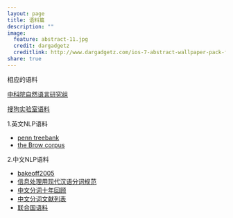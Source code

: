 ```yaml
---
layout: page
title: 语料篇 
description: ""
image:
  feature: abstract-11.jpg
  credit: dargadgetz
  creditlink: http://www.dargadgetz.com/ios-7-abstract-wallpaper-pack-for-iphone-5-and-ipod-touch-retina/
share: true
---
```


相应的语料

[中科院自然语言研究组](http://nlp.ict.ac.cn/index_zh.php)

[搜狗实验室语料](http://www.sogou.com/labs/resource/list_yuliao.php)

1.英文NLP语料

- [penn treebank](http://www.cis.upenn.edu/~treebank/)
- [the Brow corpus](http://www.essex.ac.uk/linguistics/external/clmt/w3c/corpus_ling/content/corpora/list/private/brown/brown.html)

2.中文NLP语料

- [bakeoff2005](http://sighan.cs.uchicago.edu/bakeoff2005/)
- [信息处理用现代汉语分词规范](http://www.docin.com/p-1012629336.html)
- [中文分词十年回顾](http://ccl.pku.edu.cn/alcourse/nlp/LectureNotes/Chinese%20Word%20Segmentation%20A%20Decade%20Review(Huang%20Changning).pdf)
- [中文分词文献列表](http://zhangkaixu.github.io/bibpage/cws.html)
- [联合国语料](http://conferences.unite.un.org/UNCorpus/en/DownloadOverview)
